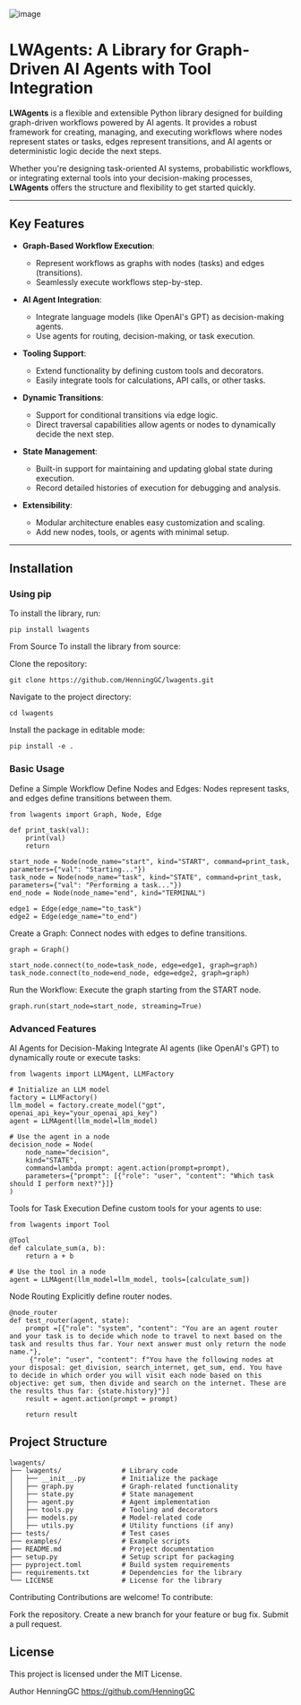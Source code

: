 ![image](https://github.com/user-attachments/assets/939a7ad6-f572-4abf-a3db-12030d670ef0)

# LWAgents: A Library for Graph-Driven AI Agents with Tool Integration

**LWAgents** is a flexible and extensible Python library designed for building graph-driven workflows powered by AI agents. It provides a robust framework for creating, managing, and executing workflows where nodes represent states or tasks, edges represent transitions, and AI agents or deterministic logic decide the next steps.

Whether you're designing task-oriented AI systems, probabilistic workflows, or integrating external tools into your decision-making processes, **LWAgents** offers the structure and flexibility to get started quickly.

---

## Key Features

- **Graph-Based Workflow Execution**:
  - Represent workflows as graphs with nodes (tasks) and edges (transitions).
  - Seamlessly execute workflows step-by-step.

- **AI Agent Integration**:
  - Integrate language models (like OpenAI's GPT) as decision-making agents.
  - Use agents for routing, decision-making, or task execution.

- **Tooling Support**:
  - Extend functionality by defining custom tools and decorators.
  - Easily integrate tools for calculations, API calls, or other tasks.

- **Dynamic Transitions**:
  - Support for conditional transitions via edge logic.
  - Direct traversal capabilities allow agents or nodes to dynamically decide the next step.

- **State Management**:
  - Built-in support for maintaining and updating global state during execution.
  - Record detailed histories of execution for debugging and analysis.

- **Extensibility**:
  - Modular architecture enables easy customization and scaling.
  - Add new nodes, tools, or agents with minimal setup.

---

## Installation

### Using pip
To install the library, run:

```
pip install lwagents
```
From Source
To install the library from source:

Clone the repository:
```
git clone https://github.com/HenningGC/lwagents.git
```
Navigate to the project directory:
```
cd lwagents
```
Install the package in editable mode:
```
pip install -e .
```
### Basic Usage
Define a Simple Workflow
Define Nodes and Edges: Nodes represent tasks, and edges define transitions between them.

```
from lwagents import Graph, Node, Edge

def print_task(val):
    print(val)
    return

start_node = Node(node_name="start", kind="START", command=print_task, parameters={"val": "Starting..."})
task_node = Node(node_name="task", kind="STATE", command=print_task, parameters={"val": "Performing a task..."})
end_node = Node(node_name="end", kind="TERMINAL")

edge1 = Edge(edge_name="to_task")
edge2 = Edge(edge_name="to_end")
```
Create a Graph: Connect nodes with edges to define transitions.
```
graph = Graph()

start_node.connect(to_node=task_node, edge=edge1, graph=graph)
task_node.connect(to_node=end_node, edge=edge2, graph=graph)

```
Run the Workflow: Execute the graph starting from the START node.
```
graph.run(start_node=start_node, streaming=True)
```

### Advanced Features
AI Agents for Decision-Making
Integrate AI agents (like OpenAI's GPT) to dynamically route or execute tasks:

```
from lwagents import LLMAgent, LLMFactory

# Initialize an LLM model
factory = LLMFactory()
llm_model = factory.create_model("gpt", openai_api_key="your_openai_api_key")
agent = LLMAgent(llm_model=llm_model)

# Use the agent in a node
decision_node = Node(
    node_name="decision",
    kind="STATE",
    command=lambda prompt: agent.action(prompt=prompt),
    parameters={"prompt": [{"role": "user", "content": "Which task should I perform next?"}]}
)
```
Tools for Task Execution
Define custom tools for your agents to use:

```
from lwagents import Tool

@Tool
def calculate_sum(a, b):
    return a + b

# Use the tool in a node
agent = LLMAgent(llm_model=llm_model, tools=[calculate_sum])

```

Node Routing
Explicitly define router nodes.

```
@node_router
def test_router(agent, state):
    prompt =[{"role": "system", "content": "You are an agent router and your task is to decide which node to travel to next based on the task and results thus far. Your next answer must only return the node name."},
     {"role": "user", "content": f"You have the following nodes at your disposal: get_division, search_internet, get_sum, end. You have to decide in which order you will visit each node based on this objective: get sum, then divide and search on the internet. These are the results thus far: {state.history}"}]
    result = agent.action(prompt = prompt)

    return result
```
## Project Structure

```
lwagents/
├── lwagents/               # Library code
│   ├── __init__.py         # Initialize the package
│   ├── graph.py            # Graph-related functionality
│   ├── state.py            # State management
│   ├── agent.py            # Agent implementation
│   ├── tools.py            # Tooling and decorators
│   ├── models.py           # Model-related code
│   ├── utils.py            # Utility functions (if any)
├── tests/                  # Test cases
├── examples/               # Example scripts
├── README.md               # Project documentation
├── setup.py                # Setup script for packaging
├── pyproject.toml          # Build system requirements
├── requirements.txt        # Dependencies for the library
└── LICENSE                 # License for the library
```
Contributing
Contributions are welcome! To contribute:

Fork the repository.
Create a new branch for your feature or bug fix.
Submit a pull request.

## License
This project is licensed under the MIT License.

Author
HenningGC https://github.com/HenningGC
